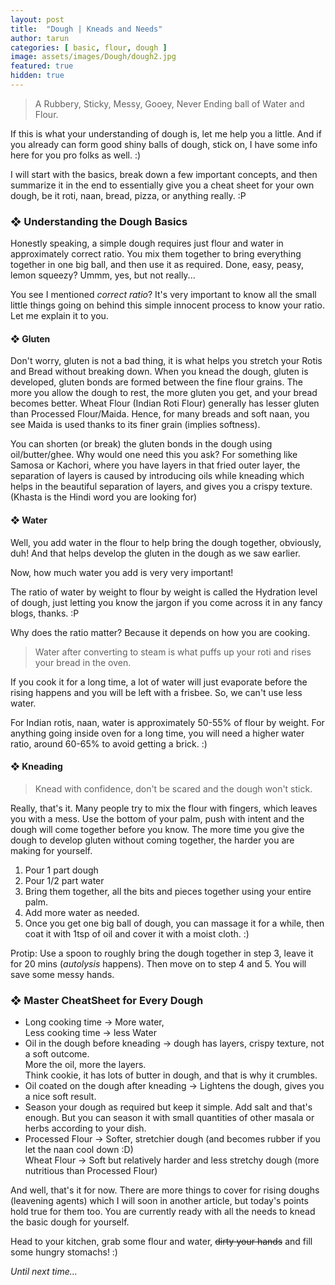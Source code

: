 ```yaml
---
layout: post
title:  "Dough | Kneads and Needs"
author: tarun
categories: [ basic, flour, dough ]
image: assets/images/Dough/dough2.jpg
featured: true
hidden: true
---
```


> A Rubbery, Sticky, Messy, Gooey, Never Ending ball of Water and Flour.

If this is what your understanding of dough is, let me help you a little. And if you already can form good shiny balls of dough, stick on, I have some info here for you pro folks as well. :)

I will start with the basics, break down a few important concepts, and then summarize it in the end to essentially give you a cheat sheet for your own dough, be it roti, naan, bread, pizza, or anything really. :P

### ❖ Understanding the Dough Basics

Honestly speaking, a simple dough requires just flour and water in approximately correct ratio. You mix them together to bring everything together in one big ball, and then use it as required. Done, easy, peasy, lemon squeezy? Ummm, yes, but not really...

You see I mentioned *correct ratio*? It's very important to know all the small little things going on behind this simple innocent process to know your ratio. Let me explain it to you.

#### ❖ Gluten

Don't worry, gluten is not a bad thing, it is what helps you stretch your Rotis and Bread without breaking down. When you knead the dough, gluten is developed, gluten bonds are formed between the fine flour grains. The more you allow the dough to rest, the more gluten you get, and your bread becomes better. 
Wheat Flour (Indian Roti Flour) generally has lesser gluten than Processed Flour/Maida. Hence, for many breads and soft naan, you see Maida is used thanks to its finer grain (implies softness).

You can shorten (or break) the gluten bonds in the dough using oil/butter/ghee. Why would one need this you ask? For something like Samosa or Kachori, where you have layers in that fried outer layer, the separation of layers is caused by introducing oils while kneading which helps in the beautiful separation of layers, and gives you a crispy texture. (Khasta is the Hindi word you are looking for)

#### ❖ Water

Well, you add water in the flour to help bring the dough together, obviously, duh!
And that helps develop the gluten in the dough as we saw earlier.

Now, how much water you add is very very important!

The ratio of water by weight to flour by weight is called the Hydration level of dough, just letting you know the jargon if you come across it in any fancy blogs, thanks. :P

Why does the ratio matter? Because it depends on how you are cooking.

>Water after converting to steam is what puffs up your roti and rises your bread in the oven.

If you cook it for a long time, a lot of water will just evaporate before the rising happens and you will be left with a frisbee. So, we can't use less water. 

For Indian rotis, naan, water is approximately 50-55% of flour by weight. For anything going inside oven for a long time, you will need a higher water ratio, around 60-65% to avoid getting a brick. :)


#### ❖ Kneading

> Knead with confidence, don't be scared and the dough won't stick.

Really, that's it. Many people try to mix the flour with fingers, which leaves you with a mess. Use the bottom of your palm, push with intent and the dough will come together before you know. The more time you give the dough to develop gluten without coming together, the harder you are making for yourself.

1. Pour 1 part dough
2. Pour 1/2 part water
3. Bring them together, all the bits and pieces together using your entire palm.
4. Add more water as needed.
5. Once you get one big ball of dough, you can massage it for a while, then coat it with 1tsp of oil and cover it with a moist cloth. :)

Protip: Use a spoon to roughly bring the dough together in step 3, leave it for 20 mins (*autolysis* happens). Then move on to step 4 and 5. You will save some messy hands. 

### ❖ Master CheatSheet for Every Dough

- Long cooking time -> More water, <br>
  Less cooking time -> less Water
- Oil in the dough before kneading -> dough has layers, crispy texture, not a soft outcome. <br>
  More the oil, more the layers. <br>
  Think cookie, it has lots of butter in dough, and that is why it crumbles. <br>
- Oil coated on the dough after kneading -> Lightens the dough, gives you a nice soft result.
- Season your dough as required but keep it simple. Add salt and that's enough. But you can season it with small quantities of other masala or herbs according to your dish.
- Processed Flour -> Softer, stretchier dough (and becomes rubber if you let the naan cool down :D) <br>
  Wheat Flour  -> Soft but relatively harder and less stretchy dough (more nutritious than Processed Flour)


And well, that's it for now. There are more things to cover for rising doughs (leavening agents) which I will soon in another article, but today's points hold true for them too. You are currently ready with all the needs to knead the basic dough for yourself. 


Head to your kitchen, grab some flour and water, ~~dirty your hands~~ and fill some hungry stomachs! :)

*Until next time...*


